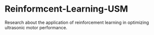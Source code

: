 # Reinformcent-Learning-USM
Research about the application of reinforcement learning in optimizing ultrasonic motor performance.
